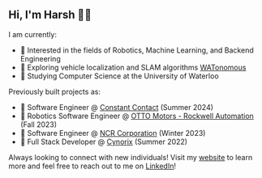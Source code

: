 ## Hi, I'm Harsh 👋🏽

I am currently:
* 👀 Interested in the fields of Robotics, Machine Learning, and Backend Engineering
* 🚙 Exploring vehicle localization and SLAM algorithms [WATonomous](https://www.watonomous.ca/)
* 🎒 Studying Computer Science at the University of Waterloo

Previously built projects as:
* 🚀 Software Engineer @ [Constant Contact](https://www.constantcontact.com/) (Summer 2024)
* 🤖 Robotics Software Engineer @ [OTTO Motors - Rockwell Automation](https://ottomotors.com/) (Fall 2023)
* 🏦 Software Engineer @ [NCR Corporation](https://www.ncr.com/) (Winter 2023)
* 🔐 Full Stack Developer @ [Cynorix](https://www.cynorix.com/) (Summer 2022)

Always looking to connect with new individuals! Visit my [website](https://harshpatell.tech/) to learn more and feel free to reach out to me on [LinkedIn](https://www.linkedin.com/in/harsh-patell/)!
